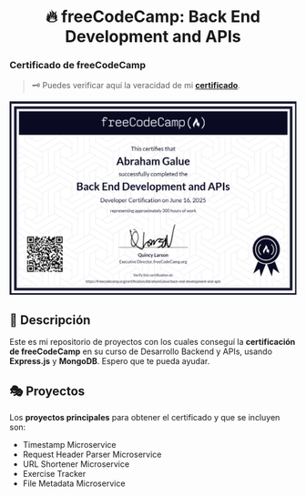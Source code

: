 <div align='center'>

# 🔥 freeCodeCamp: Back End Development and APIs

</div>

### Certificado de freeCodeCamp

> 🗝 Puedes verificar aquí la veracidad de mi [**certificado**](https://www.freecodecamp.org/certification/AbrahamGalue/back-end-development-and-apis).

![vista-previa](public/01-certifies-preview.png)

## 🚀 Descripción

Este es mi repositorio de proyectos con los cuales conseguí la **certificación de freeCodeCamp** en su curso de Desarrollo Backend y APIs, usando **Express.js** y **MongoDB**. Espero que te pueda ayudar.

## 🎭 Proyectos

Los **proyectos principales** para obtener el certificado y que se incluyen son:

- Timestamp Microservice
- Request Header Parser Microservice
- URL Shortener Microservice
- Exercise Tracker
- File Metadata Microservice

